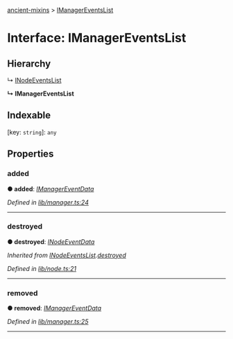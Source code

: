 [ancient-mixins](../README.md) > [IManagerEventsList](../interfaces/imanagereventslist.md)



# Interface: IManagerEventsList

## Hierarchy


↳  [INodeEventsList](inodeeventslist.md)

**↳ IManagerEventsList**







## Indexable

\[key: `string`\]:&nbsp;`any`

## Properties
<a id="added"></a>

###  added

**●  added**:  *[IManagerEventData](imanagereventdata.md)* 

*Defined in [lib/manager.ts:24](https://github.com/AncientSouls/Mixins/blob/1f04eec/src/lib/manager.ts#L24)*





___

<a id="destroyed"></a>

###  destroyed

**●  destroyed**:  *[INodeEventData](inodeeventdata.md)* 

*Inherited from [INodeEventsList](inodeeventslist.md).[destroyed](inodeeventslist.md#destroyed)*

*Defined in [lib/node.ts:21](https://github.com/AncientSouls/Mixins/blob/1f04eec/src/lib/node.ts#L21)*





___

<a id="removed"></a>

###  removed

**●  removed**:  *[IManagerEventData](imanagereventdata.md)* 

*Defined in [lib/manager.ts:25](https://github.com/AncientSouls/Mixins/blob/1f04eec/src/lib/manager.ts#L25)*





___


